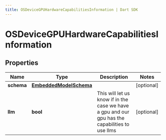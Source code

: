 ```yaml
---
title: OSDeviceGPUHardwareCapabilitiesInformation | Dart SDK
---
```


# OSDeviceGPUHardwareCapabilitiesInformation

## Properties
Name | Type | Description | Notes
------------ | ------------- | ------------- | -------------
**schema** | [**EmbeddedModelSchema**](EmbeddedModelSchema) |  | [optional] 
**llm** | **bool** | This will let us know if in the case we have a gpu and our gpu has the capabilities to use llms | [optional] 


